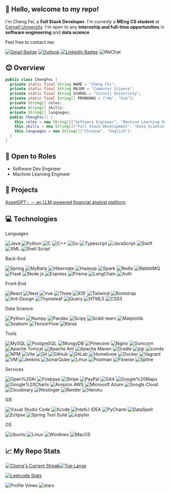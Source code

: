 ## 👋 Hello, welcome to my repo!

I'm Cheng Fei, a **Full Stack Developer**. I'm currenly a **MEng CS student** at [Cornell University](https://tech.cornell.edu/). I'm open to any **internship and full-time opportunities** in **software engineering** and **data science**.

Feel free to contact me:

[![Gmail Badge](https://img.shields.io/badge/-cf482@cornell.edu-c14438?style=flat-square&logo=Gmail&logoColor=white&link=mailto:cf482@cornell.edu)](mailto:cf482@cornell.edu)
[![Outlook](https://img.shields.io/badge/-Cheng_a_Fei@outlook.com-0078D4?style=flat-square&logo=microsoft-outlook&logoColor=white&link=mailto:Cheng_a_Fei@outlook.com)](mailto:Cheng_a_Fei@outlook.com)
[![Linkedin Badge](https://img.shields.io/badge/-Cheng_Fei-blue?style=flat-square&logo=Linkedin&logoColor=white&link=https://www.linkedin.com/in/cheng-fei-cf482/)](https://www.linkedin.com/in/cheng-fei-cf482/)
![WeChat](https://img.shields.io/badge/fc15051860219-07C160?style=flat-square&logo=wechat&logoColor=white)

## 😊 Overview

```java
public class ChengFei {
  private static final String NAME = "Cheng Fei";
  private static final String MAJOR = "Computer Science";
  private static final String SCHOOL = "Cornell University";
  private static final String[] PRONOUNS = {"He", "Him"};
  private String[] roles;
  private String[] skills;
  private String[] languages;
  public ChengFei() {
    this.roles = new String[]{"Software Engineer", "Machine Learning Engineer"};
    this.skills = new String[]{"Full Stack Development", "Data Science"};
    this.languages = new String[]{"Chinese", "English"};
  }
}
```

## 📝 Open to Roles

- Software Dev Engineer
- Machine Learning Engineer

## 🤖 Projects

[AssetGPT✨ -- an LLM-powered financial analyst platform](https://assetgpt.streamlit.app//)

## 💻 Technologies

Languages

![Java](https://img.shields.io/badge/-Java-black?style=flat-square&logo=java)
![Python](https://img.shields.io/badge/-Python-black?style=flat-square&logo=Python)
![C](https://img.shields.io/badge/c-black?style=flat-square&logo=c)
![C++](https://img.shields.io/badge/-C++-black?style=flat-square&logo=c)
![Go](https://img.shields.io/badge/-Go-black?style=flat-square&logo=go)
![Typescript](https://img.shields.io/badge/-Typescript-black?style=flat-square&logo=typescript)
![JavaScript](https://img.shields.io/badge/-JavaScript-black?style=flat-square&logo=javascript)
![Swift](https://img.shields.io/badge/swift-black?style=flat-square&logo=swift)
![XML](https://img.shields.io/badge/XML-black?style=flat-square&logo=XML)
![Shell Script](https://img.shields.io/badge/shell_script-black?style=flat-square&logo=gnu-bash)

Back-End

![Spring](https://img.shields.io/badge/spring-black?style=flat-square&logo=spring)
![MyBatis](https://img.shields.io/badge/MyBatis-black?style=flat-square&logo=MyBatis)
![Hibernate](https://img.shields.io/badge/Hibernate-black?style=flat-square&logo=Hibernate)
![Hadoop](https://img.shields.io/badge/Hadoop-black?style=flat-square&logo=Hadoop)
![Spark](https://img.shields.io/badge/Spark-black?style=flat-square&logo=Apache-Spark)
![Redis](https://img.shields.io/badge/Redis-black?style=flat-square&logo=Redis)
![RabbitMQ](https://img.shields.io/badge/RabbitMQ-black?style=flat-square&logo=RabbitMQ)
![Flask](https://img.shields.io/badge/flask-black?style=flat-square&logo=flask)
![Node.js](https://img.shields.io/badge/-Node.js-black?style=flat-square&logo=Node.js)
![Express](https://img.shields.io/badge/Express-black?style=flat-square&logo=Express)
![Prisma](https://img.shields.io/badge/Prisma-black?style=flat-square&logo=Prisma)
![LangChain](https://img.shields.io/badge/LangChain-black?style=flat-square&logo=LangChain)
![Auth](https://img.shields.io/badge/Auth-black?style=flat-square&logo=Auth0)

Front-End

![React](https://img.shields.io/badge/-React-black?style=flat-square&logo=react)
![Next](https://img.shields.io/badge/Next-black?style=flat-square&logo=Next.js)
![Vue](https://img.shields.io/badge/-Vue-black?style=flat-square&logo=vue.js)
![Three](https://img.shields.io/badge/Three-black?style=flat-square&logo=Three.js)
![R3F](https://img.shields.io/badge/R3F-black?style=flat-square&logo=React)
![Tailwind](https://img.shields.io/badge/Tailwind-black?style=flat-square&logo=Tailwind-CSS)
![Bootstrap](https://img.shields.io/badge/-Bootstrap-black?style=flat-square&logo=bootstrap)
![Ant-Design](https://img.shields.io/badge/-AntDesign-black?style=flat-square&logo=ant-design)
![Thymeleaf](https://img.shields.io/badge/Thymeleaf-black?style=flat-square&logo=Thymeleaf)
![jQuery](https://img.shields.io/badge/jquery-black?style=flat-square&logo=jquery)
![HTML5](https://img.shields.io/badge/-HTML5-black?style=flat-square&logo=html5)
![CSS3](https://img.shields.io/badge/-CSS3-black?style=flat-square)

Data Science

![Python](https://img.shields.io/badge/-Python-black?style=flat-square&logo=Python)
![Numpy](https://img.shields.io/badge/Numpy-black?style=flat-square&logo=Numpy)
![Pandas](https://img.shields.io/badge/Pandas-black?style=flat-square&logo=Pandas)
![Scipy](https://img.shields.io/badge/Scipy-black?style=flat-square&logo=Scipy)
![Scikit-learn](https://img.shields.io/badge/Scikit--learn-black?style=flat-square&logo=scikit-learn)
![Matplotlib](https://img.shields.io/badge/Matplotlib-black?style=flat-square&logo=Matplotlib)
![Seaborn](https://img.shields.io/badge/Seaborn-black?style=flat-square&logo=Seaborn)
![TensorFlow](https://img.shields.io/badge/TensorFlow-black?style=flat-square&logo=TensorFlow)
![Keras](https://img.shields.io/badge/Keras-black?style=flat-square&logo=Keras)

Tools

![MySQL](https://img.shields.io/badge/-MySQL-black?style=flat-square&logo=mysql)
![PostgreSQL](https://img.shields.io/badge/PostgreSQL-black?style=flat-square&logo=PostgreSQL)
![MongoDB](https://img.shields.io/badge/MongoDB-black?style=flat-square&logo=MongoDB)
![Pinecone](https://img.shields.io/badge/Pinecone-black?style=flat-square&logo=Pinecone)
![Nginx](https://img.shields.io/badge/Nginx-black?style=flat-square&logo=nginx)
![Gunicorn](https://img.shields.io/badge/gunicorn-black?style=flat-square&logo=gunicorn)
![Apache Tomcat](https://img.shields.io/badge/apache%20tomcat-black?style=flat-square&logo=apache-tomcat)
![Apache Ant](https://img.shields.io/badge/Apache%20Ant-black?style=flat-square&logo=Apache%20Ant&logoColor=white)
![Apache Maven](https://img.shields.io/badge/Apache%20Maven-black?style=flat-square&logo=Apache-Maven)
![Gradle](https://img.shields.io/badge/Gradle-black?style=flat-square&logo=Gradle)
![pip](https://img.shields.io/badge/pip-black?style=flat-square&logo=pypi)
![conda](https://img.shields.io/badge/Conda-black?style=flat-square&logo=anaconda)
![NPM](https://img.shields.io/badge/NPM-black?style=flat-square&logo=npm&logoColor=white)
![Vite](https://img.shields.io/badge/Vite-black?style=flat-square&logo=Vite)
![Git](https://img.shields.io/badge/-Git-black?style=flat-square&logo=git)
![GitHub](https://img.shields.io/badge/-GitHub-black?style=flat-square&logo=github)
![GitLab](https://img.shields.io/badge/-GitLab-black?style=flat-square&logo=gitlab)
![Homebrew](https://img.shields.io/badge/Homebrew-black?style=flat-square&logo=Homebrew)
![Docker](https://img.shields.io/badge/-Docker-black?style=flat-square&logo=docker)
![Vagrant](https://img.shields.io/badge/vagrant-black?style=flat-square&logo=vagrant)
![VM](https://img.shields.io/badge/VM-black?style=flat-square&logo=virtualbox)
![Jenkins](https://img.shields.io/badge/jenkins-black?style=flat-square&logo=jenkins)
![SonarQube](https://img.shields.io/badge/SonarQube-black?style=flat-square&logo=SonarQube)
![Linux](https://img.shields.io/badge/Linux-black?style=flat-square&logo=linux)
![Postman](https://img.shields.io/badge/Postman-black?style=flat-square&logo=postman)
![Flowise](https://img.shields.io/badge/Flowise-black?style=flat-square&logo=flowise)
![Spline](https://img.shields.io/badge/Spline-black?style=flat-square&logo=Spline)

Services

![Open%20AI](https://img.shields.io/badge/Open%20AI-black?style=flat-square&logo=openai)
![Firebase](https://img.shields.io/badge/Firebase-black?style=flat-square&logo=firebase)
![Stripe](https://img.shields.io/badge/Stripe-black?style=flat-square&logo=stripe)
![PayPal](https://img.shields.io/badge/PayPal-black?style=flat-square&logo=paypal)
![GA4](https://img.shields.io/badge/GA4-black?style=flat-square&logo=google-analytics)
![Google%20Maps](https://img.shields.io/badge/Google%20Maps-black?style=flat-square&logo=google-maps)
![Google%20Charts](https://img.shields.io/badge/Google%20Charts-black?style=flat-square&logo=google-charts)
![Amazon AWS](https://img.shields.io/badge/Amazon%20AWS-black?style=flat-square&logo=amazon-aws)
![Microsoft Azure](https://img.shields.io/badge/Microsoft%20Azure-black?style=flat-square&logo=microsoft-azure)
![Google Cloud](https://img.shields.io/badge/Google%20Cloud-black?style=flat-square&logo=google-cloud)
![Cloudinary](https://img.shields.io/badge/Cloudinary-black?style=flat-square&logo=cloudinary)
![Hostinger](https://img.shields.io/badge/Hostinger-black?style=flat-square&logo=hostinger)
![Render](https://img.shields.io/badge/Render-black?style=flat-square&logo=render)
![Heroku](https://img.shields.io/badge/-Heroku-black?style=flat-square&logo=heroku)

IDE

![Visual Studio Code](https://img.shields.io/badge/Visual%20Studio%20Code-black?style=flat-square&logo=Visual-Studio-Code)
![Xcode](https://img.shields.io/badge/Xcode-black?style=flat-square&logo=Xcode)
![IntelliJ IDEA](https://img.shields.io/badge/IntelliJ%20IDEA-000000?style=flat-square&logo=IntelliJ-IDEA)
![PyCharm](https://img.shields.io/badge/PyCharm-000000?style=flat-square&logo=PyCharm)
![DataSpell](https://img.shields.io/badge/DataSpell-000000?style=flat-square&logo=DataSpell)
![Eclipse](https://img.shields.io/badge/Eclipse-black?style=flat-square&logo=Eclipse)
![Spring Tool Suite](https://img.shields.io/badge/Spring%20Tool%20Suite-black?style=flat-square&logo=Spring)
![Jupyter](https://img.shields.io/badge/Jupyter-black?style=flat-square&logo=Jupyter)

OS

![Ubuntu](https://img.shields.io/badge/Ubuntu-black?style=flat-square&logo=ubuntu)
![Linux](https://img.shields.io/badge/Linux-black?style=flat-square&logo=linux)
![Windows](https://img.shields.io/badge/Windows-black?style=flat-square&logo=windows)
![MacOS](https://img.shields.io/badge/macOS-000000?style=flat-square&logo=apple)

## 📈 My Repo Stats

<!-- [![Cheng's GitHub stats](https://github-readme-stats.vercel.app/api?username=chengafei&count_private=true&show_icons=true&hide=prs,issues,contribs&theme=transparent&hide_border=true)](https://github.com/anuraghazra/github-readme-stats) -->

[![Cheng's Current Streak](http://github-readme-streak-stats.herokuapp.com?user=chengafei&theme=transparent&hide_border=true)](http://github-readme-streak-stats.herokuapp.com?user=chengafei&theme=transparent&hide_border=true)[![Top Langs](https://github-readme-stats.vercel.app/api/top-langs/?username=chengafei&theme=transparent&layout=compact&langs_count=8&hide=jupyter%20notebook&hide_border=true)](https://github.com/anuraghazra/github-readme-stats)

[![Leetcode Stats](https://leetcard.jacoblin.cool/cf482?border=0&ext=activity)](https://leetcard.jacoblin.cool/cf482)

![Profile Views](https://komarev.com/ghpvc/?username=chengafei)
![stars](https://img.shields.io/github/stars/chengafei?style=social)

